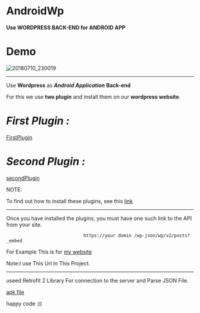 # AndroidWp

__Use WORDPRESS BACK-END for ANDROID APP__


# Demo


![20180710_230019](https://user-images.githubusercontent.com/26750131/42530016-0c11233a-844e-11e8-9be1-1e5504aae172.gif)



---

Use __Wordpress__ as ***Android Application*** __Back-end__

For this we use __two plugin__ and install them on our __wordpress website__.

# ***First Plugin :***

[FirstPlugin](https://wordpress.org/plugins/rest-api/)

# ***Second Plugin :***

[secondPlugin](https://wordpress.org/plugins/rest-api-filter-fields/)


NOTE:


To find out how to install these plugins, see this [link](https://www.youtube.com/watch?v=AXM1QgMODW0)

---

Once you have installed the plugins, you must have one such link to the API from your site.

                                 https://your domin /wp-json/wp/v2/posts?_embed
                                 
For Example This is for [my website](https://sanaebadi.info/wp-json/wp/v2/posts?_embed)

Note:I use This Url In This Project.

---
useed Retrofit 2 Library For connection to the server and Parse JSON File.

[apk file](https://sanaebadi.info/AndroidApk/app-release.apk)

happy code :))
